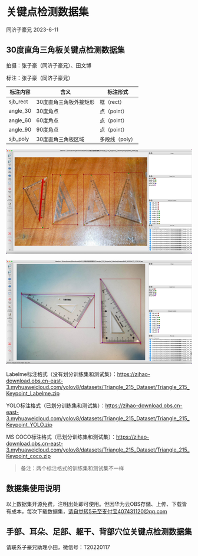 # 关键点检测数据集

同济子豪兄 2023-6-11

## 30度直角三角板关键点检测数据集

拍摄：张子豪（同济子豪兄）、田文博

标注：张子豪（同济子豪兄）

| 标注内容 | 含义                   | 标注形式       |
| -------- | ---------------------- | -------------- |
| sjb_rect | 30度直角三角板外接矩形 | 框（rect）     |
| angle_30 | 30度角点               | 点（point）    |
| angle_60 | 60度角点               | 点（point）    |
| angle_90 | 90度角点               | 点（point）    |
| sjb_poly | 30度直角三角板区域     | 多段线（poly） |

![Triangle_1](Triangle_1.jpg)

![Triangle_2](Triangle_2.jpg)

Labelme标注格式（没有划分训练集和测试集）：https://zihao-download.obs.cn-east-3.myhuaweicloud.com/yolov8/datasets/Triangle_215_Dataset/Triangle_215_Keypoint_Labelme.zip

YOLO标注格式（已划分训练集和测试集）：https://zihao-download.obs.cn-east-3.myhuaweicloud.com/yolov8/datasets/Triangle_215_Dataset/Triangle_215_Keypoint_YOLO.zip

MS COCO标注格式（已划分训练集和测试集）：https://zihao-download.obs.cn-east-3.myhuaweicloud.com/yolov8/datasets/Triangle_215_Dataset/Triangle_215_Keypoint_coco.zip

> 备注：两个标注格式的训练集和测试集不一样

## 数据集使用说明

以上数据集开源免费，注明出处即可使用。但因华为云OBS存储、上传、下载皆有成本，每次下载数据集，请自觉转5元至支付宝407431120@qq.com

## 手部、耳朵、足部、躯干、背部穴位关键点检测数据集

请联系子豪兄助理小田，微信号：T20220117
